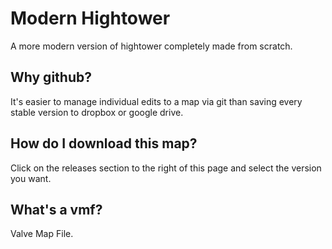 # Modern Hightower
A more modern version of hightower completely made from scratch.

## Why github?
It's easier to manage individual edits to a map via git than saving every stable version to dropbox or google drive.

## How do I download this map?
Click on the releases section to the right of this page and select the version you want.

## What's a vmf?
Valve Map File.

